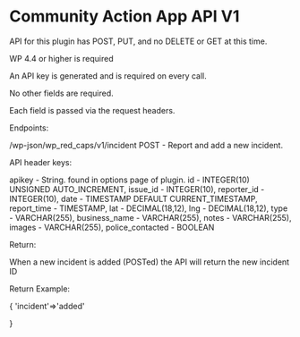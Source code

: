 # Community Action App API V1

API for this plugin has POST, PUT, and no DELETE or GET at this time.

WP 4.4 or higher is required

An API key is generated and is required on every call.

No other fields are required.

Each field is passed via the request headers.



Endpoints:

/wp-json/wp_red_caps/v1/incident POST - Report and add a new incident.


API header keys:

apikey - String. found in options page of plugin.
id - INTEGER(10) UNSIGNED AUTO_INCREMENT,
issue_id - INTEGER(10),
reporter_id - INTEGER(10),
date - TIMESTAMP DEFAULT CURRENT_TIMESTAMP,
report_time - TIMESTAMP,
lat - DECIMAL(18,12),
lng - DECIMAL(18,12),
type - VARCHAR(255),
business_name - VARCHAR(255),
notes - VARCHAR(255),
images - VARCHAR(255),
police_contacted - BOOLEAN



Return:

When a new incident is added (POSTed) the API will return the new incident ID

Return Example:

{
  'incident'=>'added'

}

